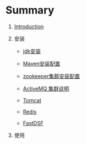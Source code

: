 # Summary

1. [Introduction](README.md)

2. 安装
    
    * [jdk安装](/cn/install/install_jdk.md)
    
    * [Maven安装配置](cn/install/install_maven.md)
    
    * [zookeeper集群安装配置](cn/install/install_zookeeper.md)
    
    * [ActiveMQ 集群说明](cn/install/install_activemq.md)
    
    * [Tomcat](cn/install/install_tomcat.md)
    
    * [Redis](cn/install/install_redis.md)
    
    * [FastDSF](cn/install/install_dsf.md)

3. 使用

    
